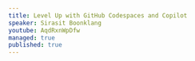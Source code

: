 ```yaml
---
title: Level Up with GitHub Codespaces and Copilot
speaker: Sirasit Boonklang
youtube: AqdRxnWpDfw
managed: true
published: true
---
```

